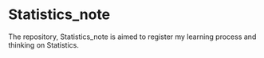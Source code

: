 # Statistics_note
The repository, Statistics_note is aimed to register my learning process and thinking on Statistics.
